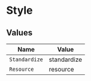 # Style


## Values

| Name          | Value         |
| ------------- | ------------- |
| `Standardize` | standardize   |
| `Resource`    | resource      |
